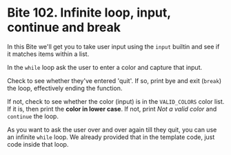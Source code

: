 # Bite 102. Infinite loop, input, continue and break

In this Bite we'll get you to take user input using the `input` builtin and see if it matches items within a list.

In the `while` loop ask the user to enter a color and capture that input.

Check to see whether they've entered 'quit'. If so, print bye and exit (`break`) the loop, effectively ending the function.

If not, check to see whether the color (input) is in the `VALID_COLORS` color list. If it is, then print the **color in lower case**. If not, print _Not a valid color_ and `continue` the loop.

As you want to ask the user over and over again till they quit, you can use an infinite `while` loop. We already provided that in the template code, just code inside that loop.

